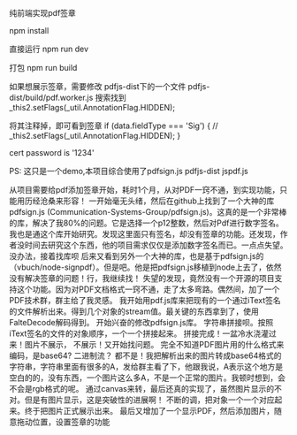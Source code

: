 纯前端实现pdf签章

npm install

直接运行
npm run dev

打包
npm run build

如果想展示签章，需要修改 pdfjs-dist下的一个文件
pdfjs-dist/build/pdf.worker.js
搜索找到 _this2.setFlags(_util.AnnotationFlag.HIDDEN);

将其注释掉，即可看到签章
if (data.fieldType === 'Sig') {
  // _this2.setFlags(_util.AnnotationFlag.HIDDEN);
}

cert password is '1234'

PS:
这只是一个demo,本项目综合使用了pdfsign.js  pdfjs-dist  jspdf.js

从项目需要给pdf添加签章开始，耗时1个月，从对PDF一窍不通，到实现功能，只能用历经沧桑来形容！
一开始毫无头绪，然后在github上找到了一个大神的库pdfsign.js (Communication-Systems-Group/pdfsign.js)。这真的是一个非常棒的库，解决了我80%的问题。它是选择一个p12整数，然后对Pdf进行数字签名。我也是通这个库开始研究。发现这里面只有签名，却没有签章的功能。还发现，作者没时间去研究这个东西，他的项目需求仅仅是添加数字签名而已。一点点失望。没办法，接着找库呗
后来又看到另外一个大神的库，也是基于pdfsign.js的（vbuch/node-signpdf）。但是吧。他是把pdfsign.js移植到node上去了，依然没有解决签章的问题！行，我继续找！
失望的发现，竟然没有一个开源的项目支持这个功能。因为对PDF文档格式一窍不通，走了太多弯路。偶然间，加了一个PDF技术群，群主给了我灵感。
我开始用pdf.js库来把现有的一个通过iText签名的文件解析出来。得到几个对象的stream值。最关键的东西拿到了，使用FalteDecode解码得到。
开始兴奋的修改pdfsign.js库。 字符串拼接呗。按照iText签名的文件的对象顺序，一个一个拼接起来。
拼接完成！一盆冷水浇灌过来！图片不展示， 不展示！又开始找问题。
完全不知道PDF图片用的什么格式来编码，是base64? 二进制流？
都不是！我把解析出来的图片转成base64格式的字符串，字符串里面有很多的A，发给群主看了下，他跟我说，A表示这个地方是空白的的，没有东西，一个图片这么多A，不是一个正常的图片。我顿时想到，会不会是rgb格式的呢。
通过canvas来转，最后还真的实现了，虽然图片显示的不对。但是有图片显示，这是突破性的进展啊！
不断的调，把对象一个一个对应起来。终于把图片正式展示出来。
最后又增加了一个显示PDF，然后添加图片，随意拖动位置，设置签章的功能

